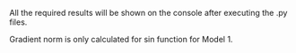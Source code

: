 All the required results will be shown on the console after executing the .py files.

Gradient norm is only calculated for sin function for Model 1.
